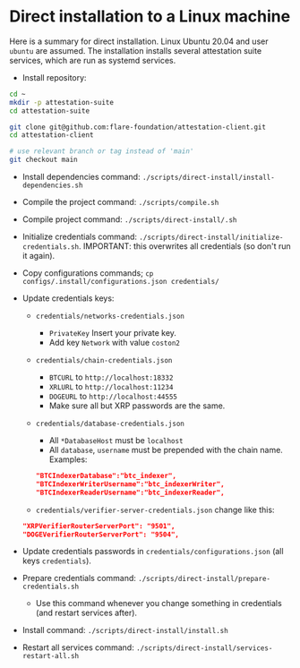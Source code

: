 # Direct installation to a Linux machine

Here is a summary for direct installation.
Linux Ubuntu 20.04 and user `ubuntu` are assumed.
The installation installs several attestation suite services, which are run as systemd services.

- Install repository:

```bash
cd ~
mkdir -p attestation-suite
cd attestation-suite

git clone git@github.com:flare-foundation/attestation-client.git
cd attestation-client

# use relevant branch or tag instead of 'main'
git checkout main

```

- Install dependencies command: `./scripts/direct-install/install-dependencies.sh`

- Compile the project command: `./scripts/compile.sh`

- Compile project command: `./scripts/direct-install/.sh`

- Initialize credentials command: `./scripts/direct-install/initialize-credentials.sh`. IMPORTANT: this overwrites all credentials (so don't run it again).
- Copy configurations commands; `cp configs/.install/configurations.json credentials/`

- Update credentials keys:

    - `credentials/networks-credentials.json`
        - `PrivateKey` Insert your private key.
        - Add key `Network` with value `coston2`
    - `credentials/chain-credentials.json`
        - `BTCURL` to `http://localhost:18332`
        - `XRLURL` to `http://localhost:11234`
        - `DOGEURL` to `http://localhost:44555`
        - Make sure all but XRP passwords are the same.
    - `credentials/database-credentials.json`
        - All `*DatabaseHost` must be `localhost`
        - All `database`, `username` must be prepended with the chain name. Examples:

        ```json
        "BTCIndexerDatabase":"btc_indexer",
        "BTCIndexerWriterUsername":"btc_indexerWriter",
        "BTCIndexerReaderUsername":"btc_indexerReader",
        ```

    - `credentials/verifier-server-credentials.json` change like this:

    ```json
    "XRPVerifierRouterServerPort": "9501",
    "DOGEVerifierRouterServerPort": "9504",
    ```

- Update credentials passwords in `credentials/configurations.json` (all keys `credentials`).
- Prepare credentials command: `./scripts/direct-install/prepare-credentials.sh`

    - Use this command whenever you change something in credentials (and restart services after).

- Install command: `./scripts/direct-install/install.sh`

- Restart all services command: `./scripts/direct-install/services-restart-all.sh`
